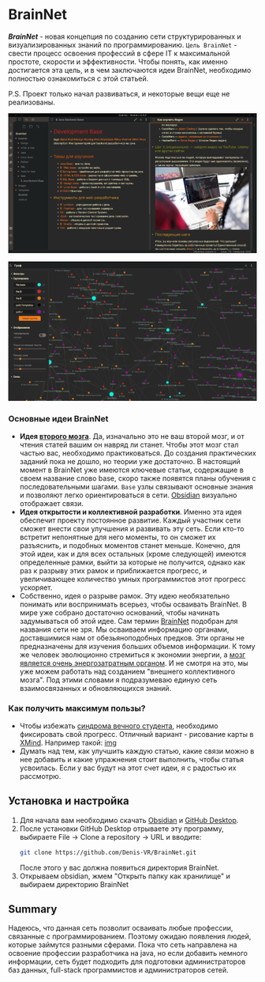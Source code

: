 # BrainNet
***BrainNet*** - новая концепция по созданию сети структурированных и визуализированных знаний по программированию. `Цель BrainNet` - свести процесс освоения профессий в сфере IT к максимальной простоте, скорости и эффективности. Чтобы понять, как именно достигается эта цель, и в чем заключаются идеи BrainNet, необходимо полностью ознакомиться с этой статьей.

P.S. Проект только начал развиваться, и некоторые вещи еще не реализованы.

![img](Images/example1.png)

![img](Images/example.png)

### Основные идеи BrainNet
- **Идея [второго мозга](https://www.youtube.com/watch?v=cgaktoUoDVQ)**. Да, изначально это не ваш второй мозг, и от чтения статей вашим он навряд ли станет. Чтобы этот мозг стал частью вас, необходимо практиковаться. До создания практических заданий пока не дошло, но теории уже достаточно. В настоящий момент в BrainNet уже имеются ключевые статьи, содержащие в своем название слово base, скоро также появятся планы обучения с последовательными шагами. `Base` узлы связывают основные знания и позволяют легко ориентироваться в сети. [Obsidian](https://www.youtube.com/watch?v=PiS3pRRj994&t=209s) визуально отображает связи.
- **Идея открытости и коллективной разработки**. Именно эта идея обеспечит проекту постоянное развитие. Каждый участник сети сможет внести свои улучшения и развивать эту сеть. Если кто-то встретит непонятные для него моменты, то он сможет их разъяснить, и подобных моментов станет меньше. Конечно, для этой идеи, как и для всех остальных (кроме следующей) имеются определенные рамки, выйти за которые не получится, однако как раз к разрыву этих рамок и приближается прогресс, и увеличивающее количество умных программистов этот прогресс ускоряет.
- Собственно, идея о разрыве рамок. Эту идею необязательно понимать или воспринимать всерьез, чтобы осваивать BrainNet. В мире уже собрано достаточно оснований, чтобы начинать задумываться об этой идее. Сам термин [BrainNet](https://ru.wikipedia.org/wiki/Нейронет) подобран для названия сети не зря. Мы осваиваем информацию органами, доставшимися нам от обезьяноподобных предков. Эти органы не предназначены для изучения больших объемов информации. К тому же человек эволюционно стремиться к экономии энергии, а [мозг является очень энергозатратным органом](https://www.youtube.com/watch?v=hpXNNM_40do). И не смотря на это, мы уже можем работать над созданием "внешнего коллективного мозга". Под этими словами я подразумеваю единую сеть взаимосвязанных и обновляющихся знаний.
### Как получить максимум пользы?
- Чтобы избежать [синдрома вечного студента](https://disshelp.ru/blog/sindrom-vechnogo-studenta-chto-eto-i-zachem-tak-mnogo-uchitsya/), необходимо фиксировать свой прогресс. Отличный вариант - рисование карты в [XMind](https://www.xmind.net). Например такой:
	[img](Images/example3.png)
- Думать над тем, как улучшить каждую статью, какие связи можно в нее добавить и какие упражнения стоит выполнить, чтобы статья усвоилась. Если у вас будут на этот счет идеи, я с радостью их рассмотрю. <? Дописать и добавить ссылку на инструкцию по внесению правок ?>

<?### Зачем нужна сеть, если есть книги, курсы, документация и википедия?>

## Установка и настройка
1. Для начала вам необходимо скачать [Obsidian](https://obsidian.md/download) и [GitHub Desktop](https://desktop.github.com).
2. После установки GitHub Desktop отрываете эту программу, выбираете File -> Clone a repository -> URL и вводите:
	```bash
	git clone https://github.com/Denis-VR/BrainNet.git
	```
	После этого у вас должна появиться директория BrainNet.
3. Открываем obsidian, жмем "Открыть папку как хранилище" и выбираем директорию BrainNet


<?## Как внести свой вклад?>

## Summary
Надеюсь, что данная сеть позволит осваивать любые профессии, связанные с программированием. Поэтому ожидаю появления людей, которые займутся разными сферами. Пока что сеть направлена на освоение профессии разработчика на java, но если добавить немного информации, сеть будет подходить для подготовки администраторов баз данных, full-stack программистов и администраторов сетей.